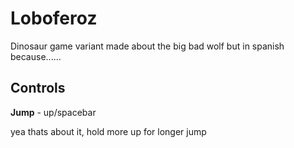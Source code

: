 # Loboferoz
Dinosaur game variant made about the big bad wolf but in spanish because......

## Controls
**Jump** - up/spacebar

yea thats about it, hold more up for longer jump
